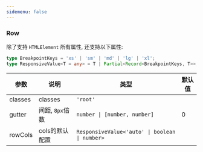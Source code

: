 ```yaml
---
sidemenu: false
---
```

### Row

除了支持 `HTMLElement` 所有属性, 还支持以下属性:

```typescript
type BreakpointKeys = 'xs' | 'sm' | 'md' | 'lg' | 'xl';
type ResponsiveValue<T = any> = T | Partial<Record<BreakpointKeys, T>>;

```

| 参数	|说明	|类型	|默认值
| --- | --- | --- | ---
| classes |  classes | `'root'` |
| gutter | 间距, `8px`倍数 | `number \| [number, number]` | 0
| rowCols | cols的默认配置 | `ResponsiveValue<'auto' \| boolean \| number>` |
